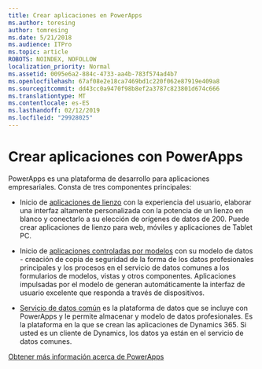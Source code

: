 ```yaml
---
title: Crear aplicaciones en PowerApps
ms.author: toresing
author: tomresing
ms.date: 5/21/2018
ms.audience: ITPro
ms.topic: article
ROBOTS: NOINDEX, NOFOLLOW
localization_priority: Normal
ms.assetid: 0095e6a2-884c-4733-aa4b-783f574ad4b7
ms.openlocfilehash: 67af08e2e18ca7469bd1c220f062e87919e409a8
ms.sourcegitcommit: dd43cc0a9470f98b8ef2a3787c823801d674c666
ms.translationtype: MT
ms.contentlocale: es-ES
ms.lasthandoff: 02/12/2019
ms.locfileid: "29928025"
---
```

# <a name="create-apps-with-powerapps"></a>Crear aplicaciones con PowerApps

PowerApps es una plataforma de desarrollo para aplicaciones empresariales. Consta de tres componentes principales: 
  
- Inicio de [aplicaciones de lienzo](https://go.microsoft.com/fwlink/?linkid=874495) con la experiencia del usuario, elaborar una interfaz altamente personalizada con la potencia de un lienzo en blanco y conectarlo a su elección de orígenes de datos de 200. Puede crear aplicaciones de lienzo para web, móviles y aplicaciones de Tablet PC. 
    
- Inicio de [aplicaciones controladas por modelos](https://go.microsoft.com/fwlink/?linkid=874496) con su modelo de datos - creación de copia de seguridad de la forma de los datos profesionales principales y los procesos en el servicio de datos comunes a los formularios de modelos, vistas y otros componentes. Aplicaciones impulsadas por el modelo de generan automáticamente la interfaz de usuario excelente que responda a través de dispositivos. 
    
- [Servicio de datos común](https://go.microsoft.com/fwlink/?linkid=874497) es la plataforma de datos que se incluye con PowerApps y le permite almacenar y modelo de datos profesionales. Es la plataforma en la que se crean las aplicaciones de Dynamics 365. Si usted es un cliente de Dynamics, los datos ya están en el servicio de datos comunes. 
    
[Obtener más información acerca de PowerApps](https://go.microsoft.com/fwlink/?linkid=874498)
  

